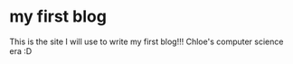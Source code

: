 # my first blog

This is the site I will use to write my first blog!!!
Chloe's computer science era :D
